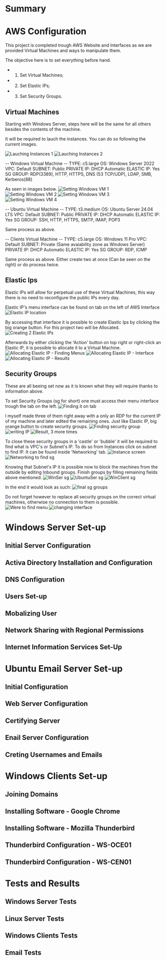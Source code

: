 # Summary


# AWS Configuration

This project is completed trough AWS Website and Interfaces as we are provided Virtual Machines and ways to manipulate them.

The objective here is to set everything before hand.
- 1. Set Virtual Machines;
- 2. Set Elastic IPs;
- 3. Set Security Groups.

## Virtual Machines

Starting with Windows Server, steps here will be the same for all others besides the contents of the machine.

It will be required to lauch the instances.
You can do so following the current images.

![Lauching Instances 1](/Images/Screenshots%20AWS/WinServer/AWS_1.png)
![Lauching Instances 2](/Images/Screenshots%20AWS/WinServer/AWS_2.png)


-- Windows Virtual Machine --
TYPE: c5.large
OS: Windows Server 2022
VPC: Default
SUBNET: Public
PRIVATE IP: DHCP Automatic
ELASTIC IP: Yes
SG GROUP: RDP(3389), HTTP, HTTPS, DNS (53 TCP/UDP), LDAP, SMB, Kerberos(88)

As seen in images below.
![Setting Windows VM 1](/Images/Screenshots%20AWS/WinServer/AWS_3.png)
![Setting Windows VM 2](/Images/Screenshots%20AWS/WinServer/AWS_4.png)
![Setting Windows VM 3](/Images/Screenshots%20AWS/WinServer/AWS_5.png)
![Setting Windows VM 4](/Images/Screenshots%20AWS/WinServer/AWS_6.png)

-- Ubuntu Virtual Machine --
TYPE: t3.medium
OS: Ubuntu Server 24.04 LTS
VPC: Default
SUBNET: Public
PRIVATE IP: DHCP Automatic
ELASTIC IP: Yes
SG GROUP: SSH, HTTP, HTTPS, SMTP, IMAP, POP3

Same process as above.

-- Clients Virtual Machine --
TYPE: c5.large
OS: Windows 11 Pro
VPC: Default
SUBNET: Private (Same avaiability zone as Windows Server)
PRIVATE IP: DHCP Automatic
ELASTIC IP: Yes
SG GROUP: RDP, ICMP

Same process as above.
Either create two at once (Can be seen on the right) or do process twice.

## Elastic Ips

Elastic IPs will allow for perpetual use of these Virtual Machines, this way there is no need to reconfigure the public IPs every day.

Elastic IP's menu interface can be found on tab on the left of AWS Interface
![Elastic IP location](/Images/Screenshots%20AWS/Elastic_IP/AWS_7.png)

By accessing that interface it is possible to create Elastic Ips by clicking the big orange button. For this project two will be Allocated.
![Creating 2 Elastic IPs](/Images/Screenshots%20AWS/Elastic_IP/AWS_9.png)

Afterwards by either clicking the 'Action' button on top right or right-click an Elastic IP, it is possible to allocate it to a Virtual Machine.
![Allocating Elastic IP - Finding Menus](/Images/Screenshots%20AWS/Elastic_IP/AWS_14.png)
![Allocating Elastic IP - Interface](/Images/Screenshots%20AWS/Elastic_IP/AWS_15.png)
![Allocating Elastic IP - Results](/Images/Screenshots%20AWS/Elastic_IP/AWS_16.png)

## Security Groups

These are all beeing set now as it is known what they will require thanks to information above.

To set Security Groups (sg for short) one must access their menu interface trough the tab on the left.
![Finding it on tab](/Images/Screenshots%20AWS/SecurityGroups/AWS_22.png)

I myself made three of them right away with a only an RDP for the current IP of my machine and later edited the remaining ones.
Just like Elastic IP, big orange button to create security groups.
![Finding security group](/Images/Screenshots%20AWS/SecurityGroups/AWS_23.png)
![writing IP](/Images/Screenshots%20AWS/SecurityGroups/AWS_25.png)
![Result, 3 more times](/Images/Screenshots%20AWS/SecurityGroups/AWS_27.png)

To close these security groups in a 'castle' or 'bubble' it will be required to find what is VPC's or Subnet's IP.
To do so from Instances click on subnet to find IP. It can be found inside 'Networking' tab.
![Instance screen](/Images/Screenshots%20AWS/SecurityGroups/AWS_28.png)
![Networking to find sg](/Images/Screenshots%20AWS/SecurityGroups/AWS_29.png)

Knowing that Subnet's IP it is possible now to block the machines from the outside by editing Inbound groups.
Finish groups by filling remaining fields above mentioned.
![WinSer sg](/Images/Screenshots%20AWS/SecurityGroups/AWS_30.png)
![UbuntuSer sg](/Images/Screenshots%20AWS/SecurityGroups/AWS_31.png)
![WinClient sg](/Images/Screenshots%20AWS/SecurityGroups/AWS_32.png)

In the end it would look as such:
![final sg groups](/Images/Screenshots%20AWS/SecurityGroups/AWS_33.png)

Do not forget however to replace all security groups on the correct virtual machines, otherwise no connection to them is possible.
![Were to find menu](/Images/Screenshots%20AWS/SecurityGroups/AWS_34.png)
![changing interface](/Images/Screenshots%20AWS/SecurityGroups/AWS_35.png)

# Windows Server Set-up

## Initial Server Configuration

## Activa Directory Installation and Configuration

## DNS Configuration

## Users Set-up

## Mobalizing User

## Network Sharing with Regional Permissions

## Internet Information Services Set-Up 


# Ubuntu Email Server Set-up

## Initial Configuration

## Web Server Configuration

## Certifying Server

## Enail Server Configuration

## Creting Usernames and Emails


# Windows Clients Set-up

## Joining Domains

## Installing Software - Google Chrome

## Installing Software - Mozilla Thunderbird

## Thunderbird Configuration - WS-OCE01

## Thunderbird Configuration - WS-CEN01


# Tests and Results

## Windows Server Tests

## Linux Server Tests

## Windows Clients Tests


## Email Tests

